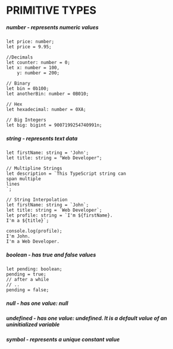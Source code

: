 
# PRIMITIVE TYPES

##### number - represents numeric values

```
let price: number;
let price = 9.95;

//Decimals
let counter: number = 0;
let x: number = 100, 
    y: number = 200;

// Binary
let bin = 0b100;
let anotherBin: number = 0B010;

// Hex
let hexadecimal: number = 0XA;

// Big Integers
let big: bigint = 9007199254740991n;
```

##### string - represents text data

```
let firstName: string = 'John';
let title: string = "Web Developer";

// Multipline Strings
let description = `This TypeScript string can 
span multiple 
lines
`;

// String Interpolation
let firstName: string = `John`;
let title: string = `Web Developer`;
let profile: string = `I'm ${firstName}. 
I'm a ${title}`;

console.log(profile);
I'm John. 
I'm a Web Developer.
```

##### boolean - has true and false values

```
let pending: boolean;
pending = true;
// after a while
// ..
pending = false;
```

##### null - has one value: null

##### undefined - has one value: undefined. It is a default value of an uninitialized variable

##### symbol - represents a unique constant value
